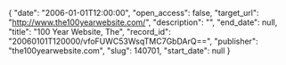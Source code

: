 {
  "date": "2006-01-01T12:00:00", 
  "open_access": false, 
  "target_url": "http://www.the100yearwebsite.com/", 
  "description": "", 
  "end_date": null, 
  "title": "100 Year Website, The", 
  "record_id": "20060101T120000/vfoFUWC53WsqTMC7GbDArQ==", 
  "publisher": "the100yearwebsite.com", 
  "slug": 140701, 
  "start_date": null
}

